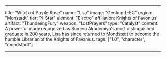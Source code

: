 ---

title: "Witch of Purple Rose"
name: "Lisa"
image: "GenImp-L-EC"
region: "Monstadt"
tier: "4-Star"
element: "Electro"
affiliation: Knights of Favonius
artifact: "ThunderingFury"
weapon: "LostPrayers"
type: "Catalyst"
content: A powerful mage recognized as Sumeru Akademiya's most distinguished graduate in 200 years, Lisa has since returned to Mondstadt to become the humble Librarian of the Knights of Favonius.
tags: ["1.0", "character", "mondstadt"]

---